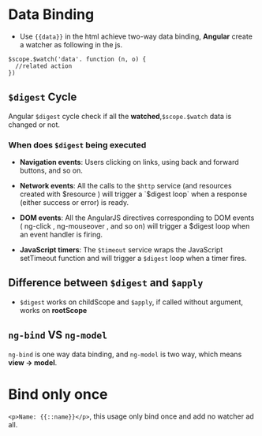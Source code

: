 # Data Binding

* Use `{{data}}` in the html achieve two-way data binding, **Angular** create a watcher as following in the js.

```
$scope.$watch('data'. function (n, o) {
  //related action
})
```

## `$digest` Cycle
Angular `$digest` cycle check if all the **watched**,`$scope.$watch` data is changed or not.

### When does `$digest` being executed
 * **Navigation events**: Users clicking on links, using back and forward buttons,
and so on.

* **Network events**: All the calls to the `$http` service (and resources created
with $resource ) will trigger a `$digest loop` when a response (either success
or error) is ready.

* **DOM events**: All the AngularJS directives corresponding to DOM events
( ng-click , ng-mouseover , and so on) will trigger a $digest loop when an
event handler is firing.

* **JavaScript timers**: The `$timeout` service wraps the JavaScript setTimeout
function and will trigger a `$digest` loop when a timer fires.


## Difference between `$digest` and `$apply`

* `$digest` works on childScope and `$apply`, if called without argument, works on **rootScope**


## `ng-bind` VS `ng-model`
`ng-bind` is one way data binding, and `ng-model` is two way, which means **view -> model**.


# Bind only once
`<p>Name: {{::name}}</p>`, this usage only bind once and add no watcher ad all.